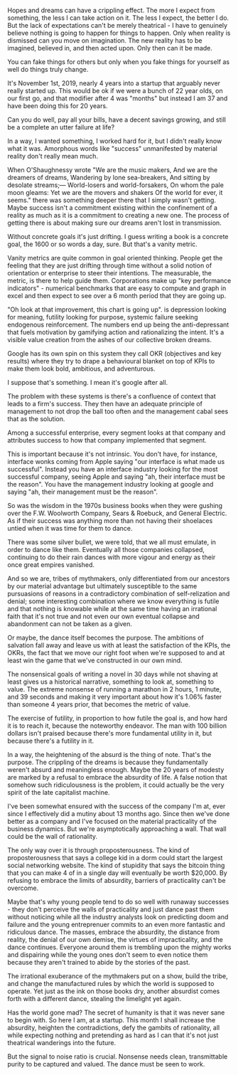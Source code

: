 Hopes and dreams can have a crippling effect.
The more I expect from something, the less I can take action on it.  The less I expect, the better I do. But the lack of expectations can't be merely theatrical - I have to genuinely believe nothing is going to happen for things to happen. Only when reality is dismissed can you move on imagination.  The new reality has to be imagined, believed in, and then acted upon. Only then can it be made.

You can fake things for others but only when you fake things for yourself as well do things truly change.

It's November 1st, 2019, nearly 4 years into a startup that arguably never really started up. This would be ok if we were a bunch of 22 year olds, on our first go, and that modifier after 4 was "months" but instead I am 37 and have been doing this for 20 years.

Can you do well, pay all your bills, have a decent savings growing, and still be a complete an utter failure at life?

In a way, I wanted something, I worked hard for it, but I didn't really know what it was. Amorphous words like "success" unmanifested by material reality don't really mean much.

When O'Shaughnessy wrote "We are the music makers, And we are the dreamers of dreams, Wandering by lone sea-breakers,
And sitting by desolate streams;— World-losers and world-forsakers, On whom the pale moon gleams: Yet we are the movers and shakers Of the world for ever, it seems." there was something deeper there that I simply wasn't getting. Maybe success isn't a commitment existing within the confinement of a reality as much as it is a commitment to creating a new one. The process of getting there is about making sure our dreams aren't lost in transmission. 

Without concrete goals it's just drifting.  I guess writing a book is a concrete goal, the 1600 or so words a day, sure. But that's a vanity metric.

Vanity metrics are quite common in goal oriented thinking. People get the feeling that they are just drifting through time without a solid notion of orientation or enterprise to steer their intentions.  The measurable, the metric, is there to help guide them. Corporations make up "key performance indicators" - numerical benchmarks that are easy to compute and graph in excel and then expect to see over a 6 month period that they are going up.

"Oh look at that improvement, this chart is going up". is depression looking for meaning, futility looking for purpose, systemic failure seeking endogenous reinforcement. The numbers end up being the anti-depressant that fuels motivation by gamifying action and rationalizing the intent. It's a visible value creation from the ashes of our collective broken dreams.

Google has its own spin on this system they call OKR (objectives and key results) where they try to drape a behavioural blanket on top of KPIs to make them look bold, ambitious, and adventurous.

I suppose that's something. I mean it's google after all. 

The problem with these systems is there's a confluence of context that leads to a firm's success. They then have an adequate principle of management to not drop the ball too often and the management cabal sees that as the solution.

Among a successful enterprise, every segment looks at that company and attributes success to how that company implemented that segment.

This is important because it's not intrinsic. You don't have, for instance, interface wonks coming from Apple saying "our interface is what made us successful". Instead you have an interface industry looking for the most successful company, seeing Apple and saying "ah, their interface must be the reason".  You have the management industry looking at google and saying "ah, their management must be the reason". 

So was the wisdom in the 1970s business books when they were gushing over the F.W. Woolworth Company, Sears & Roebuck, and General Electric. As if their success was anything more than not having their shoelaces untied when it was time for them to dance.

There was some silver bullet, we were told, that we all must emulate, in order to dance like them. Eventually all those companies collapsed, continuing to do their rain dances with more vigour and energy as their once great empires vanished.

And so we are, tribes of mythmakers, only differentiated from our ancestors by our material advantage but ultimately susceptible to the same pursuasions of reasons in a contradictory combination of self-relization and denial; some interesting combination where we know everything is futile and that nothing is knowable while at the same time having an irrational faith that it's not true and not even our own eventual collapse and abandonment can not be taken as a given.

Or maybe, the dance itself becomes the purpose. The ambitions of salvation fall away and leave us with at least the satisfaction of the KPIs, the OKRs, the fact that we move our right foot when we're supposed to and at least win the game that we've constructed in our own mind.

The nonsensical goals of writing a novel in 30 days while not shaving at least gives us a historical narrative, something to look at, something to value. The extreme nonsense of running a marathon in 2 hours, 1 minute, and 39 seconds and making it very important about how it's 1.06% faster than someone 4 years prior, that becomes the metric of value.

The exercise of futility, in proportion to how futile the goal is, and how hard it is to reach it, because the noteworthy endeavor. The man with 100 billion dollars isn't praised because there's more fundamental utility in it, but because there's a futility in it.

In a way, the heightening of the absurd is the thing of note. That's the purpose. The crippling of the dreams is because they fundamentally weren't absurd and meaningless enough. Maybe the 20 years of modesty are marked by a refusal to embrace the absurdity of life.  A false notion that somehow such ridiculousness is the problem, it could actually be the very spirit of the late capitalist machine.

I've been somewhat ensured with the success of the company I'm at, ever since I effectively did a mutiny about 13 months ago.  Since then we've done better as a company and I've focused on the material practicality of the business dynamics.  But we're asymptotically approaching a wall. That wall could be the wall of rationality.

The only way over it is through proposterousness. The kind of proposterousness that says a college kid in a dorm could start the largest social networking website. The kind of stupidity that says the bitcoin thing that you can make 4 of in a single day will eventually be worth $20,000. By refusing to embrace the limits of absurdity, barriers of practicality can't be overcome.

Maybe that's why young people tend to do so well with runaway successes - they don't perceive the walls of practicality and just dance past them without noticing while all the industry analysts look on predicting doom and failure and the young entreprenuer commits to an even more fantastic and ridiculous dance.  The masses, embrace the absurdity, the distance from reality, the denial of our own demise, the virtues of impracticality, and the dance continues. Everyone around them is trembling upon the mighty works and dispairing while the young ones don't seem to even notice them because they aren't trained to abide by the stories of the past.

The irrational exuberance of the mythmakers put on a show, build the tribe, and change the manufactured rules by which the world is supposed to operate.  Yet just as the ink on those books dry, another absurdist comes forth with a different dance, stealing the limelight yet again.

Has the world gone mad? The secret of humanity is that it was never sane to begin with.  So here I am, at a startup.  This month I shall increase the absurdity, heighten the contradictions, defy the gambits of rationality, all while expecting nothing and pretending as hard as I can that it's not just theatrical wanderings into the future.

But the signal to noise ratio is crucial. Nonsense needs clean, transmittable purity to be captured and valued. The dance must be seen to work.
